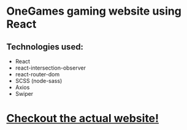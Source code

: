 # OneGames gaming website using React

## Technologies used:

- React
- react-intersection-observer
- react-router-dom
- SCSS (node-sass)
- Axios
- Swiper

 # [Checkout the actual website!](https://objective-lamarr-d9d926.netlify.app/)
